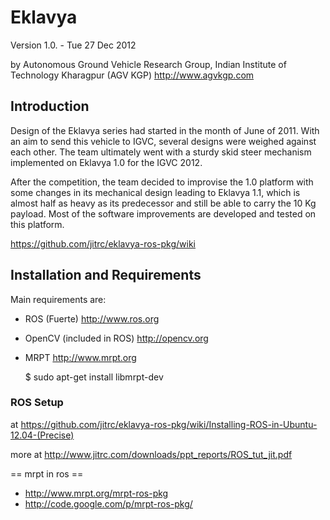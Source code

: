 Eklavya
========

Version 1.0. - Tue 27 Dec 2012

by Autonomous Ground Vehicle Research Group, Indian Institute of Technology Kharagpur  (AGV KGP)
<http://www.agvkgp.com>


Introduction
------------
Design of the Eklavya series had started in the month of June of 2011. With an aim to send this vehicle to IGVC, several designs were weighed against each other. The team ultimately went with a sturdy skid steer mechanism implemented on Eklavya 1.0 for the IGVC 2012.

After the competition, the team decided to improvise the 1.0 platform with some changes in its mechanical design leading to Eklavya 1.1, which is almost half as heavy as its predecessor and still be able to carry the 10 Kg payload. Most of the software improvements are developed and tested on this platform.

<https://github.com/jitrc/eklavya-ros-pkg/wiki>


Installation and Requirements
-----------------------------
Main requirements are:
 * ROS (Fuerte) http://www.ros.org
 * OpenCV (included in ROS) http://opencv.org
 * MRPT http://www.mrpt.org

    $ sudo apt-get install libmrpt-dev 

    
    
### ROS Setup ###

at <https://github.com/jitrc/eklavya-ros-pkg/wiki/Installing-ROS-in-Ubuntu-12.04-(Precise)>

more at <http://www.jitrc.com/downloads/ppt_reports/ROS_tut_jit.pdf>


== mrpt in ros ==

 * http://www.mrpt.org/mrpt-ros-pkg
 * http://code.google.com/p/mrpt-ros-pkg/



